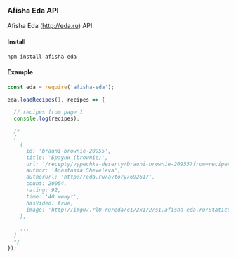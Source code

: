 ### Afisha Eda API

Afisha Eda (http://eda.ru) API.

#### Install

`npm install afisha-eda`

#### Example

```js
const eda = require('afisha-eda');

eda.loadRecipes(1, recipes => {

  // recipes from page 1
  console.log(recipes);

  /*
  [
    {
      id: 'brauni-brownie-20955',
      title: 'Брауни (brownie)',
      url: '/recepty/vypechka-deserty/brauni-brownie-20955?from=recipescatalog',
      author: 'Anastasia Sheveleva',
      authorUrl: 'http://eda.ru/avtory/692617',
      count: 20054,
      rating: 92,
      time: '40 минут',
      hasVideo: true,
      image: 'http://img07.rl0.ru/eda/c172x172/s1.afisha-eda.ru/StaticContent/VideoFileCovers/235.jpg'
    },

    ...
  ]
  */
});
```
